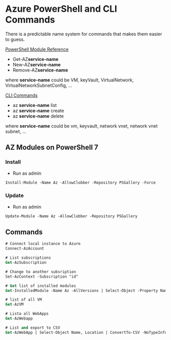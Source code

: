 # Azure PowerShell and CLI Commands

There is a predictable name system for commands that makes them easier to guess.

[PowerShell Module Reference](https://learn.microsoft.com/en-us/powershell/module/?view=azps-12.0.0)

- Get-AZ**service-name**
- New-AZ**service-name**
- Remove-AZ**service-name**

where **service-name** could be VM, keyVault, VirtualNetwork, VirtualNetworkSubnetConfig, ...

[CLI Commands](https://learn.microsoft.com/en-us/cli/azure/reference-index?view=azure-cli-latest)

- az **service-name** list
- az **service-name** create
- az **service-name** delete

where **service-name** could be vm, keyvault, network vnet, network vnet subnet, ...

## AZ Modules on PowerShell 7

### Install

- Run as admin

```ps
Install-Module -Name Az -AllowClobber -Repository PSGallery -Force
```

### Update

- Run as admin

```ps
Update-Module -Name Az -AllowClobber -Repository PSGallery
```

## Commands

```ps
# Connect local instance to Azure
Connect-AzAccount

# List subscriptions
Get-AzSubscription

# Change to another subsription
Set-AzContext -Subscription "id"

# Get list of installed modules
Get-InstalledModule -Name Az -AllVersions | Select-Object -Property Name, Version

# list of all VM 
Get-AzVM

# Lista all WebApps
Get-AzWebapp

# List and export to CSV
Get-AzWebApp | Select-Object Name, Location | ConvertTo-CSV -NoTypeInformation
```
